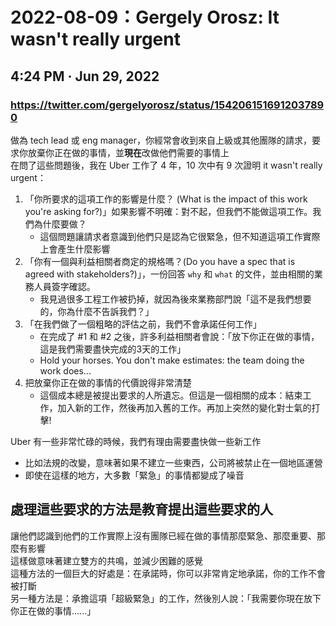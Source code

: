 # 2022-08-09：Gergely Orosz: It wasn't really urgent
## 4:24 PM · Jun 29, 2022
### https://twitter.com/gergelyorosz/status/1542061516912037890

做為 tech lead 或 eng manager，你經常會收到來自上級或其他團隊的請求，要求你放棄你正在做的事情，並**現在**改做他們需要的事情上  
在問了這些問題後，我在 Uber 工作了 4 年，10 次中有 9 次證明 it wasn't really urgent： 

1. 「你所要求的這項工作的影響是什麼？ (What is the impact of this work you're asking for?)」如果影響不明確：對不起，但我們不能做這項工作。我們為什麼要做？
    - 這個問題讓請求者意識到他們只是認為它很緊急，但不知道這項工作實際上會產生什麼影響
2. 「你有一個與利益相關者商定的規格嗎？(Do you have a spec that is agreed with stakeholders?)」，一份回答 `why` 和 `what` 的文件，並由相關的業務人員簽字確認。
    - 我見過很多工程工作被扔掉，就因為後來業務部門說「這不是我們想要的，你為什麼不告訴我們？」
3. 「在我們做了一個粗略的評估之前，我們不會承諾任何工作」
    - 在完成了 #1 和 #2 之後，許多利益相關者會說：「放下你正在做的事情，這是我們需要盡快完成的3天的工作」
    - Hold your horses. You don't make estimates: the team doing the work does...
4. 把放棄你正在做的事情的代價說得非常清楚
    - 這個成本總是被提出要求的人所遺忘。但這是一個相關的成本：結束工作，加入新的工作，然後再加入舊的工作。再加上突然的變化對士氣的打擊!


Uber 有一些非常忙碌的時候，我們有理由需要盡快做一些新工作
- 比如法規的改變，意味著如果不建立一些東西，公司將被禁止在一個地區運營
- 即使在這樣的地方，大多數「緊急」的事情都變成了噪音

## **處理這些要求的方法是教育提出這些要求的人**
讓他們認識到他們的工作實際上沒有團隊已經在做的事情那麼緊急、那麼重要、那麼有影響  
這樣做意味著建立雙方的共鳴，並減少困難的感覺  
這種方法的一個巨大的好處是：在承諾時，你可以非常肯定地承諾，你的工作不會被打斷  
另一種方法是：承擔這項「超級緊急」的工作，然後別人說：「我需要你現在放下你正在做的事情......」
